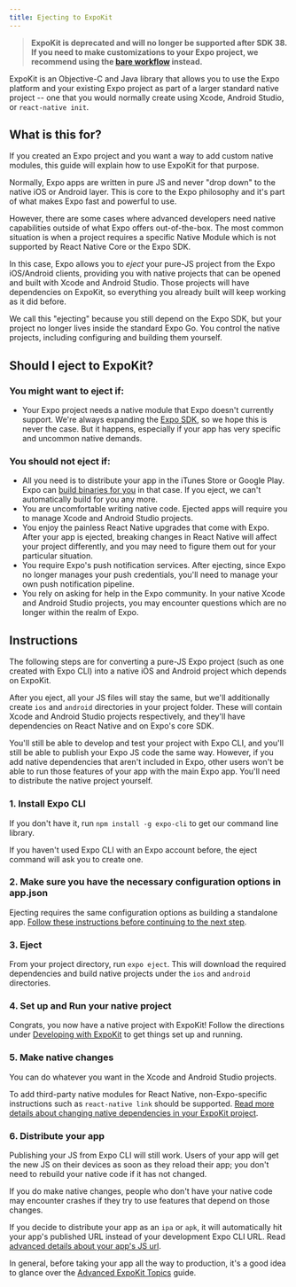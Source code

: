 ```yaml
---
title: Ejecting to ExpoKit
---
```


> **ExpoKit is deprecated and will no longer be supported after SDK 38. If you need to make customizations to your Expo project, we recommend using the [bare workflow](../bare/customizing.md) instead.**

ExpoKit is an Objective-C and Java library that allows you to use the Expo platform and your existing Expo project as part of a larger standard native project -- one that you would normally create using Xcode, Android Studio, or `react-native init`.

## What is this for?

If you created an Expo project and you want a way to add custom native modules, this guide will explain how to use ExpoKit for that purpose.

Normally, Expo apps are written in pure JS and never "drop down" to the native iOS or Android layer. This is core to the Expo philosophy and it's part of what makes Expo fast and powerful to use.

However, there are some cases where advanced developers need native capabilities outside of what Expo offers out-of-the-box. The most common situation is when a project requires a specific Native Module which is not supported by React Native Core or the Expo SDK.

In this case, Expo allows you to _eject_ your pure-JS project from the Expo iOS/Android clients, providing you with native projects that can be opened and built with Xcode and Android Studio. Those projects will have dependencies on ExpoKit, so everything you already built will keep working as it did before.

We call this "ejecting" because you still depend on the Expo SDK, but your project no longer lives inside the standard Expo Go. You control the native projects, including configuring and building them yourself.

## Should I eject to ExpoKit?

### You might want to eject if:

- Your Expo project needs a native module that Expo doesn't currently support. We're always expanding the [Expo SDK](/versions/latest/), so we hope this is never the case. But it happens, especially if your app has very specific and uncommon native demands.

### You should not eject if:

- All you need is to distribute your app in the iTunes Store or Google Play. Expo can [build binaries for you](../distribution/building-standalone-apps.md) in that case. If you eject, we can't automatically build for you any more.
- You are uncomfortable writing native code. Ejected apps will require you to manage Xcode and Android Studio projects.
- You enjoy the painless React Native upgrades that come with Expo. After your app is ejected, breaking changes in React Native will affect your project differently, and you may need to figure them out for your particular situation.
- You require Expo's push notification services. After ejecting, since Expo no longer manages your push credentials, you'll need to manage your own push notification pipeline.
- You rely on asking for help in the Expo community. In your native Xcode and Android Studio projects, you may encounter questions which are no longer within the realm of Expo.

## Instructions

The following steps are for converting a pure-JS Expo project (such as one created with Expo CLI)
into a native iOS and Android project which depends on ExpoKit.

After you eject, all your JS files will stay the same, but we'll additionally create `ios` and
`android` directories in your project folder. These will contain Xcode and Android Studio projects
respectively, and they'll have dependencies on React Native and on Expo's core SDK.

You'll still be able to develop and test your project with Expo CLI, and you'll still be able to publish
your Expo JS code the same way. However, if you add native dependencies that aren't included
in Expo, other users won't be able to run those features of your app with the main Expo app.
You'll need to distribute the native project yourself.

### 1. Install Expo CLI

If you don't have it, run `npm install -g expo-cli` to get our command line library.

If you haven't used Expo CLI with an Expo account before, the eject command will ask you to create one.

### 2. Make sure you have the necessary configuration options in app.json

Ejecting requires the same configuration options as building a standalone app. [Follow these instructions before continuing to the next step](../distribution/building-standalone-apps.md#2-configure-appjson).

### 3. Eject

From your project directory, run `expo eject`. This will download the required dependencies and
build native projects under the `ios` and `android` directories.

### 4. Set up and Run your native project

Congrats, you now have a native project with ExpoKit! Follow the directions under [Developing with ExpoKit](expokit.md) to get things set up and running.

### 5. Make native changes

You can do whatever you want in the Xcode and Android Studio projects.

To add third-party native modules for React Native, non-Expo-specific instructions such as `react-native link` should be supported. [Read more details about changing native dependencies in your ExpoKit project](expokit.md#changing-native-dependencies).

### 6. Distribute your app

Publishing your JS from Expo CLI will still work. Users of your app will get the new JS on their
devices as soon as they reload their app; you don't need to rebuild your native code if it has
not changed.

If you do make native changes, people who don't have your native code may encounter crashes if
they try to use features that depend on those changes.

If you decide to distribute your app as an `ipa` or `apk`, it will automatically hit
your app's published URL instead of your development Expo CLI URL. Read [advanced details about your app's JS url](advanced-expokit-topics.md#configuring-the-js-url).

In general, before taking your app all the way to production, it's a good idea to glance over the [Advanced ExpoKit Topics](advanced-expokit-topics.md) guide.
